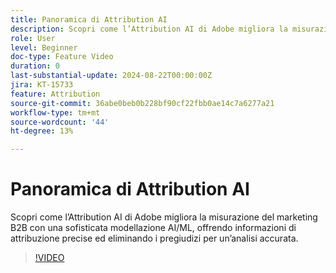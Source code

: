 ```yaml
---
title: Panoramica di Attribution AI
description: Scopri come l’Attribution AI di Adobe migliora la misurazione del marketing B2B con una sofisticata modellazione AI/ML.
role: User
level: Beginner
doc-type: Feature Video
duration: 0
last-substantial-update: 2024-08-22T00:00:00Z
jira: KT-15733
feature: Attribution
source-git-commit: 36abe0beb0b228bf90cf22fbb0ae14c7a6277a21
workflow-type: tm+mt
source-wordcount: '44'
ht-degree: 13%

---
```



# Panoramica di Attribution AI

Scopri come l’Attribution AI di Adobe migliora la misurazione del marketing B2B con una sofisticata modellazione AI/ML, offrendo informazioni di attribuzione precise ed eliminando i pregiudizi per un’analisi accurata.

>[!VIDEO](https://video.tv.adobe.com/v/3447229/?learn=on&captions=ita)
